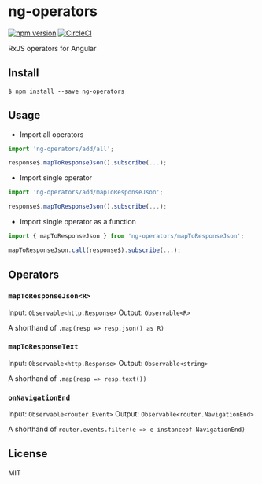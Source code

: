 # ng-operators
[![npm version](https://badge.fury.io/js/ng-operators.svg)](https://badge.fury.io/js/ng-operators)
[![CircleCI](https://circleci.com/gh/laco0416/ng-operators.svg?style=svg)](https://circleci.com/gh/laco0416/ng-operators)

RxJS operators for Angular

## Install

```
$ npm install --save ng-operators
```

## Usage

* Import all operators

```ts
import 'ng-operators/add/all';

response$.mapToResponseJson().subscribe(...);
```

* Import single operator

```ts
import 'ng-operators/add/mapToResponseJson';

response$.mapToResponseJson().subscribe(...);
```

* Import single operator as a function

```ts
import { mapToResponseJson } from 'ng-operators/mapToResponseJson';

mapToResponseJson.call(response$).subscribe(...);
```

## Operators

### `mapToResponseJson<R>`

Input: `Observable<http.Response>`
Output: `Observable<R>`

A shorthand of `.map(resp => resp.json() as R)`

### `mapToResponseText`

Input: `Observable<http.Response>`
Output: `Observable<string>`

A shorthand of `.map(resp => resp.text())`

### `onNavigationEnd`

Input: `Observable<router.Event>`
Output: `Observable<router.NavigationEnd>`

A shorthand of `router.events.filter(e => e instanceof NavigationEnd)`

## License
MIT
